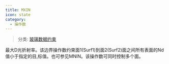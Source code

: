 ```yaml
---
title: MXIN
icon: state
category:
  - 操作数
---
```


> 分类: [玻璃数据约束](/hb/operands/130/872/  "Zemax 操作数 玻璃数据约束")

最大D光折射率。该边界操作数约束面1(Surf1)到面2(Surf2)面之间所有表面的Nd值小于指定的目,标值。也可参见MNIN。该操作数可同时控制多个面。